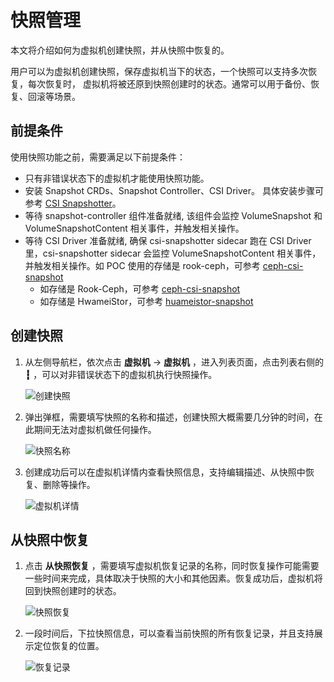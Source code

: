 # 快照管理

本文将介绍如何为虚拟机创建快照，并从快照中恢复的。

用户可以为虚拟机创建快照，保存虚拟机当下的状态，一个快照可以支持多次恢复，每次恢复时，
虚拟机将被还原到快照创建时的状态。通常可以用于备份、恢复、回滚等场景。

## 前提条件

使用快照功能之前，需要满足以下前提条件：

- 只有非错误状态下的虚拟机才能使用快照功能。
- 安装 Snapshot CRDs、Snapshot Controller、CSI Driver。
  具体安装步骤可参考 [CSI Snapshotter](https://github.com/kubernetes-csi/external-snapshotter?tab=readme-ov-file#usage)。
- 等待 snapshot-controller 组件准备就绪, 该组件会监控 VolumeSnapshot 和 VolumeSnapshotContent 相关事件，并触发相关操作。
- 等待 CSI Driver 准备就绪, 确保 csi-snapshotter sidecar 跑在 CSI Driver 里，csi-snapshotter sidecar 会监控 VolumeSnapshotContent 相关事件，并触发相关操作。如 POC 使用的存储是 rook-ceph，可参考 [ceph-csi-snapshot](https://rook.io/docs/rook/latest-release/Storage-Configuration/Ceph-CSI/ceph-csi-snapshot/)
    - 如存储是 Rook-Ceph，可参考 [ceph-csi-snapshot](https://rook.io/docs/rook/latest-release/Storage-Configuration/Ceph-CSI/ceph-csi-snapshot/)
    - 如存储是 HwameiStor，可参考 [huameistor-snapshot](https://hwameistor.io/cn/docs/volumes/volume_snapshot)

## 创建快照

1. 从左侧导航栏，依次点击 __虚拟机__ -> __虚拟机__ ，进入列表页面，点击列表右侧的 __┇__ ，可以对非错误状态下的虚拟机执行快照操作。

    ![创建快照](https://docs.daocloud.io/daocloud-docs-images/docs/zh/docs/virtnest/images/snapshot01.png)

2. 弹出弹框，需要填写快照的名称和描述，创建快照大概需要几分钟的时间，在此期间无法对虚拟机做任何操作。

    ![快照名称](https://docs.daocloud.io/daocloud-docs-images/docs/zh/docs/virtnest/images/snapshot02.png)

3. 创建成功后可以在虚拟机详情内查看快照信息，支持编辑描述、从快照中恢复、删除等操作。

    ![虚拟机详情](https://docs.daocloud.io/daocloud-docs-images/docs/zh/docs/virtnest/images/snapshot03.png)

## 从快照中恢复

1. 点击 __从快照恢复__ ，需要填写虚拟机恢复记录的名称，同时恢复操作可能需要一些时间来完成，具体取决于快照的大小和其他因素。恢复成功后，虚拟机将回到快照创建时的状态。

    ![快照恢复](https://docs.daocloud.io/daocloud-docs-images/docs/zh/docs/virtnest/images/snapshot04.png)

2. 一段时间后，下拉快照信息，可以查看当前快照的所有恢复记录，并且支持展示定位恢复的位置。

    ![恢复记录](https://docs.daocloud.io/daocloud-docs-images/docs/zh/docs/virtnest/images/snapshot05.png)
